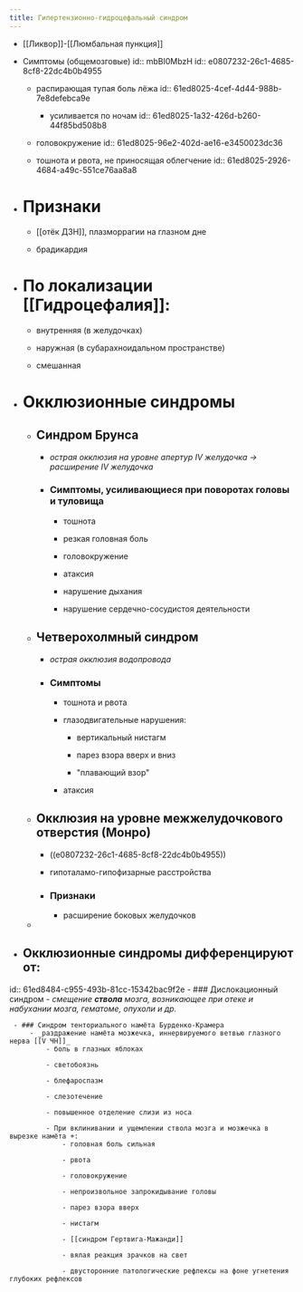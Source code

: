 ```yaml
---
title: Гипертензионно-гидроцефальный синдром
---
```


- [[Ликвор]]-[[Люмбальная пункция]]

- Симптомы (общемозговые)
id:: mbBI0MbzH
id:: e0807232-26c1-4685-8cf8-22dc4b0b4955
	 - распирающая тупая боль лёжа
id:: 61ed8025-4cef-4d44-988b-7e8defebca9e
		 - усиливается по ночам
id:: 61ed8025-1a32-426d-b260-44f85bd508b8

	 - головокружение
id:: 61ed8025-96e2-402d-ae16-e3450023dc36

	 - тошнота и рвота, не приносящая облегчение
id:: 61ed8025-2926-4684-a49c-551ce76aa8a8

- # Признаки
	 - [[отёк ДЗН]], плазморрагии на глазном дне

	 - брадикардия

- # По локализации **[[Гидроцефалия]]**:
	 - внутренняя (в желудочках)

	 - наружная (в субарахноидальном пространстве)

	 - смешанная

- # Окклюзионные синдромы
	 - ## Синдром Брунса
		 - _острая окклюзия на уровне апертур IV желудочка -> расширение IV желудочка_

		 - ### Симптомы, усиливающиеся при поворотах головы и туловища
			 - тошнота

			 - резкая головная боль

			 - головокружение

			 - атаксия

			 - нарушение дыхания

			 - нарушение сердечно-сосудистоя деятельности

	 - ## Четверохолмный синдром
		 - _острая окклюзия водопровода_

		 - ### Симптомы
			 - тошнота и рвота

			 - глазодвигательные нарушения:
				 - вертикальный нистагм

				 - парез взора вверх и вниз

				 - "плавающий взор"

			 - атаксия

	 - ##  Окклюзия на уровне межжелудочкового отверстия (Монро)
		 - ((e0807232-26c1-4685-8cf8-22dc4b0b4955))

		 - гипоталамо-гипофизарные расстройства

		 - ### Признаки
			 - расширение боковых желудочков

	 - 

- ## Окклюзионные синдромы дифференцируют от:
id:: 61ed8484-c955-493b-81cc-15342bac9f2e
	 - ### Дислокационный синдром
		 - _смещение **ствола** мозга, возникающее при отеке и набухании мозга, гематоме, опухоли и др._

	 - ### Синдром тенториального намёта Бурденко-Крамера
		 - _раздражение намёта мозжечка, иннервируемого ветвью глазного нерва [[V ЧН]]_
			 - боль в глазных яблоках

			 - светобоязнь

			 - блефароспазм

			 - слезотечение

			 - повышенное отделение слизи из носа

			 - При вклинивании и ущемлении ствола мозга и мозжечка в вырезке намёта +:
				 - головная боль сильная

				 - рвота

				 - головокружение

				 - непроизвольное запрокидывание головы

				 - парез взора вверх

				 - нистагм

				 - [[синдром Гертвига-Мажанди]]

				 - вялая реакция зрачков на свет

				 - двусторонние патологические рефлексы на фоне угнетения глубоких рефлексов
